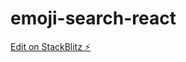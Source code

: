 # emoji-search-react

[Edit on StackBlitz ⚡️](https://stackblitz.com/edit/stackblitz-starters-93xvhh)